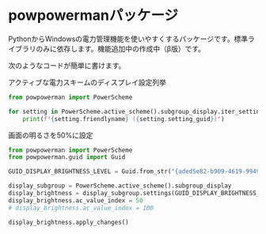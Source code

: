 # powpowermanパッケージ

PythonからWindowsの電力管理機能を使いやすくするパッケージです。標準ライブラリのみに依存します。機能追加中の作成中（β版）です。

次のようなコードが簡単に書けます。

アクティブな電力スキームのディスプレイ設定列挙

```python
from powpowerman import PowerScheme

for setting in PowerScheme.active_scheme().subgroup_display.iter_settings():
    print(f"{setting.friendlyname} ({setting.setting_guid})")
```

画面の明るさを50%に設定

```python
from powpowerman import PowerScheme
from powpowerman.guid import Guid

GUID_DISPLAY_BRIGHTNESS_LEVEL = Guid.from_str("{aded5e82-b909-4619-9949-f5d71dac0bcb}")

display_subgroup = PowerScheme.active_scheme().subgroup_display
display_brightness = display_subgroup.settings(GUID_DISPLAY_BRIGHTNESS_LEVEL)
display_brightness.ac_value_index = 50
# display_brightness.ac_value_index = 100

display_brightness.apply_changes()
```
